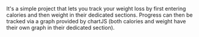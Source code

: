 It's a simple project that lets you track your weight loss by first entering calories and then weight in their dedicated sections. Progress can then be tracked via a graph provided by chartJS (both calories and weight have their own graph in their dedicated section).
